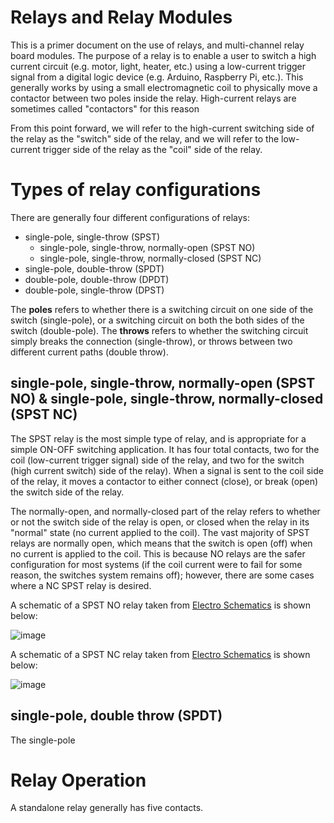 # Relays and Relay Modules

This is a primer document on the use of relays, and multi-channel relay board modules.  The purpose of a relay is to enable a user to switch a high current circuit (e.g. motor, light, heater, etc.) using a low-current trigger signal from a digital logic device (e.g. Arduino, Raspberry Pi, etc.).  This generally works by using a small electromagnetic coil to physically move a contactor between two poles inside the relay.  High-current relays are sometimes called "contactors" for this reason

From this point forward, we will refer to the high-current switching side of the relay as the "switch" side of the relay, and we will refer to the low-current trigger side of the relay as the "coil" side of the relay.

# Types of relay configurations

There are generally four different configurations of relays:

 - single-pole, single-throw (SPST)
   - single-pole, single-throw, normally-open (SPST NO)
   - single-pole, single-throw, normally-closed (SPST NC)
 - single-pole, double-throw (SPDT)
 - double-pole, double-throw (DPDT)
 - double-pole, single-throw (DPST)

The **poles** refers to whether there is a switching circuit on one side of the switch (single-pole), or a switching circuit on both the both sides of the switch (double-pole).  The **throws** refers to whether the switching circuit simply breaks the connection (single-throw), or throws between two different current paths (double throw).  

## single-pole, single-throw, normally-open (SPST NO) & single-pole, single-throw, normally-closed (SPST NC)

The SPST relay is the most simple type of relay, and is appropriate for a simple ON-OFF switching application.  It has four total contacts, two for the coil (low-current trigger signal) side of the relay, and two for the switch (high current switch) side of the relay).  When a signal is sent to the coil side of the relay, it moves a contactor to either connect (close), or break (open) the switch side of the relay.  

The normally-open, and normally-closed part of the relay refers to whether or not the switch side of the relay is open, or closed when the relay in its "normal" state (no current applied to the coil).  The vast majority of SPST relays are normally open, which means that the switch is open (off) when no current is applied to the coil.  This is because NO relays are the safer configuration for most systems (if the coil current were to fail for some reason, the switches system remains off); however, there are some cases where a NC SPST relay is desired.

A schematic of a SPST NO relay taken from [Electro Schematics](https://www.electroschematics.com/9593/normally-open-relay-switch/) is shown below:

![image](https://github.com/riplaboratory/Kanaloa/blob/master/PrimerDocuments/Relays/Images/SPST-NO-schematic.png)

A schematic of a SPST NC relay taken from [Electro Schematics](https://www.electroschematics.com/9595/normally-closed-relay-switch/) is shown below:

![image](https://github.com/riplaboratory/Kanaloa/blob/master/PrimerDocuments/Relays/Images/SPST-NC-schematic.png)


## single-pole, double throw (SPDT)

The single-pole

# Relay Operation

A standalone relay generally has five contacts.
